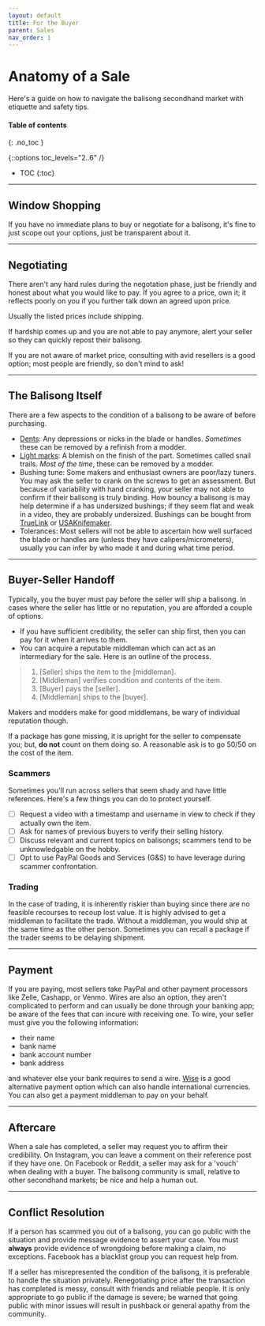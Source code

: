 ```yaml
---
layout: default
title: For the Buyer
parent: Sales
nav_order: 1
---
```

# Anatomy of a Sale
Here's a guide on how to navigate the balisong secondhand market with etiquette and safety tips.

#### Table of contents
{: .no_toc }

{::options toc_levels="2..6" /}

- TOC
{:toc}

---

## Window Shopping 

If you have no immediate plans to buy or negotiate for a balisong, it's fine to just scope out your options, just be transparent about it.

---

## Negotiating 
There aren't any hard rules during the negotation phase, just be friendly and honest about what you would like to pay. If you agree to a price, own it; it reflects poorly on you if you further talk down an agreed upon price.

Usually the listed prices include shipping.

If hardship comes up and you are not able to pay anymore, alert your seller so they can quickly repost their balisong.

If you are not aware of market price, consulting with avid resellers is a good option; most people are friendly, so don't mind to ask!

---

## The Balisong Itself

There are a few aspects to the condition of a balisong to be aware of before purchasing. 

- <ins>Dents</ins>: Any depressions or nicks in the blade or handles. _Sometimes_ these can be removed by a refinish from a modder.
- <ins>Light marks</ins>: A blemish on the finish of the part. Sometimes called snail trails. _Most of the time_, these can be removed by a modder.
- Bushing tune: Some makers and enthusiast owners are poor/lazy tuners. You may ask the seller to crank on the screws to get an assessment. But because of variability with hand cranking, your seller may not able to confirm if their balisong is truly binding. How bouncy a balisong is may help determine if a has undersized bushings; if they seem flat and weak in a video, they are probably undersized. Bushings can be bought from [TrueLink](https://thetruelink.com/collections/all/bushing-xp) or [USAKnifemaker](https://usaknifemaker.com/shop-categories/folding-knife-parts/washers-and-bushings.html).
- Tolerances: Most sellers will not be able to ascertain how well surfaced the blade or handles are (unless they have calipers/micrometers), usually you can infer by who made it and during what time period.

---

## Buyer-Seller Handoff

Typically, you the buyer must pay before the seller will ship a balisong. In cases where the seller has little or no reputation, you are afforded a couple of options.

- If you have sufficient credibility, the seller can ship first, then you can pay for it when it arrives to them. 
- You can acquire a reputable middleman which can act as an intermediary for the sale. Here is an outline of the process.
  
> 1. [Seller] ships the item to the [middleman].
> 2. [Middleman] verifies condition and contents of the item.
> 3. [Buyer] pays the [seller].
> 4. [Middleman] ships to the [buyer].

 Makers and modders make for good middlemans, be wary of individual reputation though.

 If a package has gone missing, it is upright for the seller to compensate you; but, **do not** count on them doing so. A reasonable ask is to go 50/50 on the cost of the item.

### Scammers
Sometimes you'll run across sellers that seem shady and have little references. Here's a few things you can do to protect yourself.

- [ ] Request a video with a timestamp and username in view to check if they actually own the item.
- [ ] Ask for names of previous buyers to verify their selling history.
- [ ] Discuss relevant and current topics on balisongs; scammers tend to be unknowledgable on the hobby.
- [ ] Opt to use PayPal Goods and Services (G&S) to have leverage during scammer confrontation.

### Trading
In the case of trading, it is inherently riskier than buying since there are no feasible recourses to recoup lost value. It is highly advised to get a middleman to facilitate the trade. Without a middleman, you would ship at the same time as the other person. Sometimes you can recall a package if the trader seems to be delaying shipment.

---

## Payment
 If you are paying, most sellers take PayPal and other payment processors like Zelle, Cashapp, or Venmo. Wires are also an option, they aren't complicated to perform and can usually be done through your banking app; be aware of the fees that can incure with receiving one. To wire, your seller must give you the following information:

- their name
- bank name
- bank account number
- bank address

and whatever else your bank requires to send a wire. [Wise](https://wise.com/invite/ahpe/calvinn95) is a good alternative payment option which can also handle international currencies. You can also get a payment middleman to pay on your behalf.

---

## Aftercare

When a sale has completed, a seller may request you to affirm their credibility. On Instagram, you can leave a comment on their reference post if they have one. On Facebook or Reddit, a seller may ask for a 'vouch' when dealing with a buyer. The balisong community is small, relative to other secondhand markets; be nice and help a human out.

---

## Conflict Resolution

If a person has scammed you out of a balisong, you can go public with the situation and provide message evidence to assert your case. You must **always** provide evidence of wrongdoing before making a claim, no exceptions. Facebook has a blacklist group you can request help from.

If a seller has misrepresented the condition of the balisong, it is preferable to handle the situation privately. Renegotiating price after the transaction has completed is messy, consult with friends and reliable people. It is only appropriate to go public if the damage is severe; be warned that going public with minor issues will result in pushback or general apathy from the community.